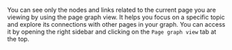 You can see only the nodes and links related to the current page you are viewing by using the page graph view. It helps you focus on a specific topic and explore its connections with other pages in your graph. You can access it by opening the right sidebar and clicking on the `Page graph view` tab at the top.